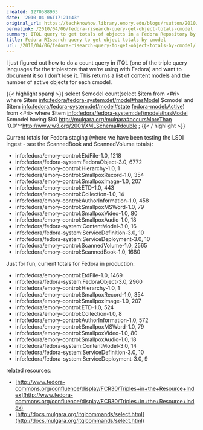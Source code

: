 ```yaml
---
created: 1270588903
date: '2010-04-06T17:21:43'
original_url: https://techknowhow.library.emory.edu/blogs/rsutton/2010/04/06/fedora-risearch-query-get-object-totals-cmodel
permalink: /2010/04/06/fedora-risearch-query-get-object-totals-cmodel
summary: ITQL query to get totals of objects in a Fedora Repository by content model.
title: Fedora RIsearch query to get object totals by cmodel
url: /2010/04/06/fedora-risearch-query-to-get-object-totals-by-cmodel/
---
```



I just figured out how to do a count query in iTQL (one of the triple query languages for the triplestore that we're using with Fedora) and want to document it so I don't lose it. This returns a list of content models and the number of active objects for each cmodel.

{{< highlight sparql  >}}
select $cmodel
count(select $item from <#ri>
where $item <info:fedora/fedora-system:def/model#hasModel> $cmodel
and $item <info:fedora/fedora-system:def/model#state> <fedora-model:Active>)
from <#ri>
where $item <info:fedora/fedora-system:def/model#hasModel> $cmodel
having $k0 <http://mulgara.org/mulgara#occursMoreThan> '0.0'^^<http://www.w3.org/2001/XMLSchema#double> ;
{{< / highlight >}}

Current totals for Fedora staging (where we have been testing the LSDI ingest - see the ScannedBook and ScannedVolume totals):

* info:fedora/emory-control:EtdFile-1.0, 1218
* info:fedora/fedora-system:FedoraObject-3.0, 6772
* info:fedora/emory-control:Hierarchy-1.0, 1
* info:fedora/emory-control:SmallpoxRecord-1.0, 354
* info:fedora/emory-control:SmallpoxImage-1.0, 207
* info:fedora/emory-control:ETD-1.0, 443
* info:fedora/emory-control:Collection-1.0, 14
* info:fedora/emory-control:AuthorInformation-1.0, 458
* info:fedora/emory-control:SmallpoxMSWord-1.0, 79
* info:fedora/emory-control:SmallpoxVideo-1.0, 80
* info:fedora/emory-control:SmallpoxAudio-1.0, 18
* info:fedora/fedora-system:ContentModel-3.0, 16
* info:fedora/fedora-system:ServiceDefinition-3.0, 10
* info:fedora/fedora-system:ServiceDeployment-3.0, 10
* info:fedora/emory-control:ScannedVolume-1.0, 2565
* info:fedora/emory-control:ScannedBook-1.0, 1680

Just for fun, current totals for Fedora in production:

* info:fedora/emory-control:EtdFile-1.0, 1469
* info:fedora/fedora-system:FedoraObject-3.0, 2960
* info:fedora/emory-control:Hierarchy-1.0, 1
* info:fedora/emory-control:SmallpoxRecord-1.0, 354
* info:fedora/emory-control:SmallpoxImage-1.0, 207
* info:fedora/emory-control:ETD-1.0, 524
* info:fedora/emory-control:Collection-1.0, 8
* info:fedora/emory-control:AuthorInformation-1.0, 572
* info:fedora/emory-control:SmallpoxMSWord-1.0, 79
* info:fedora/emory-control:SmallpoxVideo-1.0, 80
* info:fedora/emory-control:SmallpoxAudio-1.0, 18
* info:fedora/fedora-system:ContentModel-3.0, 14
* info:fedora/fedora-system:ServiceDefinition-3.0, 10
* info:fedora/fedora-system:ServiceDeployment-3.0, 9

related resources:

* [http://www.fedora-commons.org/confluence/display/FCR30/Triples+in+the+Resource+Index](http://www.fedora-commons.org/confluence/display/FCR30/Triples+in+the+Resource+Index)
* [http://docs.mulgara.org/itqlcommands/select.html](http://docs.mulgara.org/itqlcommands/select.html)